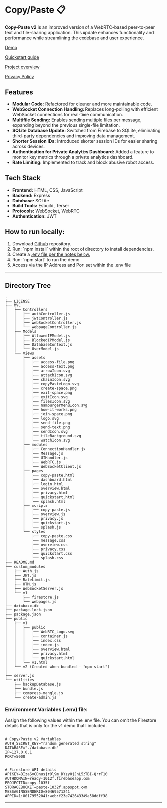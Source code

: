 
<h1>Copy/Paste 📋</h1>


**Copy-Paste v2** is an improved version of a WebRTC-based peer-to-peer text and file-sharing application. This update enhances functionality and performance while streamlining the codebase and user experience.

<p><a href="https://copy.cornidez.com/" target="_blank">Demo</a></p>
<p><a href="https://copy.cornidez.com/quickstart" target="_blank">Quickstart guide</a></p>
<p><a href="https://copy.cornidez.com/overview" target="_blank">Project overview</a></p>
<p><a href="https://copy.cornidez.com/privacy" target="_blank">Privacy Policy</a></p>


## Features

- **Modular Code:** Refactored for cleaner and more maintainable code.
- **WebSocket Connection Handling:** Replaces long-polling with efficient WebSocket connections for real-time communication.
- **Multifile Sending:** Enables sending multiple files per message, expanding beyond the previous single-file limitation.
- **SQLite Database Update:** Switched from Firebase to SQLite, eliminating third-party dependencies and improving data management.
- **Shorter Session IDs:** Introduced shorter session IDs for easier sharing across devices.
- **Authentication for Private Analytics Dashboard:** Added a feature to monitor key metrics through a private analytics dashboard.
- **Rate Limiting:** Implemented to track and block abusive robot access.

## Tech Stack

- **Frontend:** HTML, CSS, JavaScript
- **Backend:** Express
- **Database:** SQLite
- **Build Tools:** Esbuild, Terser
- **Protocols:** WebSocket, WebRTC
- **Authentication:** JWT

## How to run locally:

<ol>
    <li>Download <a href="https://github.com/RCornidez/Copy-Paste2">Github</a> repository.</li>
    <li>Run: `npm install` within the root of directory to install dependencies.</li>
    <li>Create a <a href="#env">.env file per the notes below.</a></li>
    <li>Run: `npm start` to run the demo</li>
    <li>Access via the IP Address and Port set within the .env file</li>
</ol>
<hr/>

## Directory Tree</h3>

```
.
├── LICENSE
├── MVC
│   ├── Controllers
│   │   ├── authController.js
│   │   ├── jwtController.js
│   │   ├── webSocketController.js
│   │   └── webpageController.js
│   ├── Models
│   │   ├── AllowedIPModel.js
│   │   ├── BlockedIPModel.js
│   │   ├── DatabaseContext.js
│   │   └── UserModel.js
│   └── Views
│       ├── assets
│       │   ├── access-file.png
│       │   ├── access-text.png
│       │   ├── arrowIcon.svg
│       │   ├── attachIcon.svg
│       │   ├── chainIcon.svg
│       │   ├── copyPasteLogo.svg
│       │   ├── create-space.png
│       │   ├── exit-space.png
│       │   ├── exitIcon.svg
│       │   ├── filesIcon.svg
│       │   ├── hamburgerMenuIcon.svg
│       │   ├── how-it-works.png
│       │   ├── join-space.png
│       │   ├── logo.svg
│       │   ├── send-file.png
│       │   ├── send-text.png
│       │   ├── sendIcon.svg
│       │   ├── tileBackground.svg
│       │   └── watchIcon.svg
│       ├── modules
│       │   ├── ConnectionHandler.js
│       │   ├── Message.js
│       │   ├── UIHandler.js
│       │   ├── WebRTC.js
│       │   └── WebSocketClient.js
│       ├── pages
│       │   ├── copy-paste.html
│       │   ├── dashboard.html
│       │   ├── login.html
│       │   ├── overview.html
│       │   ├── privacy.html
│       │   ├── quickstart.html
│       │   └── splash.html
│       ├── scripts
│       │   ├── copy-paste.js
│       │   ├── overview.js
│       │   ├── privacy.js
│       │   ├── quickstart.js
│       │   └── splash.js
│       └── styles
│           ├── copy-paste.css
│           ├── message.css
│           ├── overview.css
│           ├── privacy.css
│           ├── quickstart.css
│           └── splash.css
├── README.md
├── custom_modules
│   ├── Auth.js
│   ├── JWT.js
│   ├── RateLimit.js
│   ├── UTM.js
│   ├── WebSocketServer.js
│   └── v1
│       ├── firestore.js
│       └── webpages.js
├── database.db
├── package-lock.json
├── package.json
├── public
│   ├── v1
│   │   ├── public
│   │   │   ├── WebRTC_Logo.svg
│   │   │   ├── container.js
│   │   │   ├── index.css
│   │   │   ├── index.js
│   │   │   ├── overview.html
│   │   │   ├── privacy.html
│   │   │   └── quickstart.html
│   │   └── v1.html
│   └── v2 (Created when bundled - "npm start")
│       
├── server.js
└── utilities
    ├── backupDatabase.js
    ├── bundle.js
    ├── compress-mangle.js
    └── create-admin.js

```

<h3 id="env">Environment Variables (.env) file:</h3>
Assign the following values within the .env file. You can omit the Firestore details that is only for the v1 demo that I included.


```

# Copy/Paste v2 Variables
AUTH_SECRET_KEY="random generated string"
DATABASE="./database.db"
IP=127.0.0.1
PORT=5000


# Firestore API details
APIKEY=BIzaSyCDnusjr9l9m_DYzy0jJnL52TBI-QrrT10
AUTHDOMAIN=ready-1012f.firebaseapp.com
PROJECTID=copy-1035f
STORAGEBUCKET=paste-1032f.appspot.com
MESSAGINGSENDERID=80469571241
APPID=1:80179552041:web:f23e742643389a58ddff38

```
<hr/>